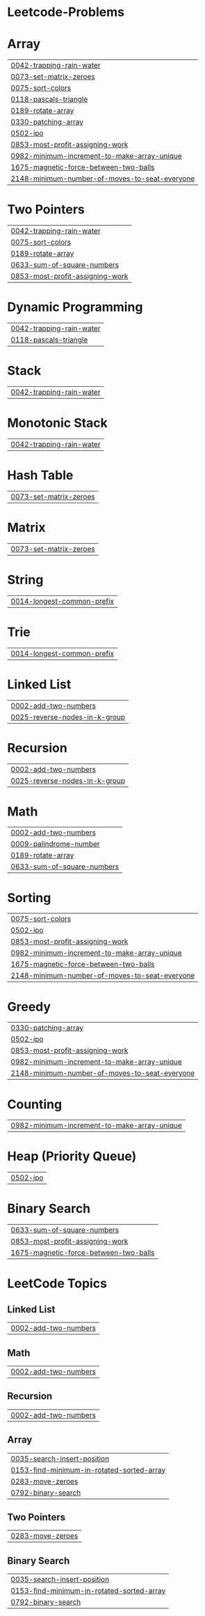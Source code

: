 # Leetcode-Problems


# Array
|  |
| ------- |
| [0042-trapping-rain-water](https://github.com/ArpitaSingh25/Leetcode-Problems/tree/master/0042-trapping-rain-water) |
| [0073-set-matrix-zeroes](https://github.com/ArpitaSingh25/Leetcode-Problems/tree/master/0073-set-matrix-zeroes) |
| [0075-sort-colors](https://github.com/ArpitaSingh25/Leetcode-Problems/tree/master/0075-sort-colors) |
| [0118-pascals-triangle](https://github.com/ArpitaSingh25/Leetcode-Problems/tree/master/0118-pascals-triangle) |
| [0189-rotate-array](https://github.com/ArpitaSingh25/Leetcode-Problems/tree/master/0189-rotate-array) |
| [0330-patching-array](https://github.com/ArpitaSingh25/Leetcode-Problems/tree/master/0330-patching-array) |
| [0502-ipo](https://github.com/ArpitaSingh25/Leetcode-Problems/tree/master/0502-ipo) |
| [0853-most-profit-assigning-work](https://github.com/ArpitaSingh25/Leetcode-Problems/tree/master/0853-most-profit-assigning-work) |
| [0982-minimum-increment-to-make-array-unique](https://github.com/ArpitaSingh25/Leetcode-Problems/tree/master/0982-minimum-increment-to-make-array-unique) |
| [1675-magnetic-force-between-two-balls](https://github.com/ArpitaSingh25/Leetcode-Problems/tree/master/1675-magnetic-force-between-two-balls) |
| [2148-minimum-number-of-moves-to-seat-everyone](https://github.com/ArpitaSingh25/Leetcode-Problems/tree/master/2148-minimum-number-of-moves-to-seat-everyone) |
# Two Pointers
|  |
| ------- |
| [0042-trapping-rain-water](https://github.com/ArpitaSingh25/Leetcode-Problems/tree/master/0042-trapping-rain-water) |
| [0075-sort-colors](https://github.com/ArpitaSingh25/Leetcode-Problems/tree/master/0075-sort-colors) |
| [0189-rotate-array](https://github.com/ArpitaSingh25/Leetcode-Problems/tree/master/0189-rotate-array) |
| [0633-sum-of-square-numbers](https://github.com/ArpitaSingh25/Leetcode-Problems/tree/master/0633-sum-of-square-numbers) |
| [0853-most-profit-assigning-work](https://github.com/ArpitaSingh25/Leetcode-Problems/tree/master/0853-most-profit-assigning-work) |
# Dynamic Programming
|  |
| ------- |
| [0042-trapping-rain-water](https://github.com/ArpitaSingh25/Leetcode-Problems/tree/master/0042-trapping-rain-water) |
| [0118-pascals-triangle](https://github.com/ArpitaSingh25/Leetcode-Problems/tree/master/0118-pascals-triangle) |
# Stack
|  |
| ------- |
| [0042-trapping-rain-water](https://github.com/ArpitaSingh25/Leetcode-Problems/tree/master/0042-trapping-rain-water) |
# Monotonic Stack
|  |
| ------- |
| [0042-trapping-rain-water](https://github.com/ArpitaSingh25/Leetcode-Problems/tree/master/0042-trapping-rain-water) |
# Hash Table
|  |
| ------- |
| [0073-set-matrix-zeroes](https://github.com/ArpitaSingh25/Leetcode-Problems/tree/master/0073-set-matrix-zeroes) |
# Matrix
|  |
| ------- |
| [0073-set-matrix-zeroes](https://github.com/ArpitaSingh25/Leetcode-Problems/tree/master/0073-set-matrix-zeroes) |
# String
|  |
| ------- |
| [0014-longest-common-prefix](https://github.com/ArpitaSingh25/Leetcode-Problems/tree/master/0014-longest-common-prefix) |
# Trie
|  |
| ------- |
| [0014-longest-common-prefix](https://github.com/ArpitaSingh25/Leetcode-Problems/tree/master/0014-longest-common-prefix) |
# Linked List
|  |
| ------- |
| [0002-add-two-numbers](https://github.com/ArpitaSingh25/Leetcode-Problems/tree/master/0002-add-two-numbers) |
| [0025-reverse-nodes-in-k-group](https://github.com/ArpitaSingh25/Leetcode-Problems/tree/master/0025-reverse-nodes-in-k-group) |
# Recursion
|  |
| ------- |
| [0002-add-two-numbers](https://github.com/ArpitaSingh25/Leetcode-Problems/tree/master/0002-add-two-numbers) |
| [0025-reverse-nodes-in-k-group](https://github.com/ArpitaSingh25/Leetcode-Problems/tree/master/0025-reverse-nodes-in-k-group) |
# Math
|  |
| ------- |
| [0002-add-two-numbers](https://github.com/ArpitaSingh25/Leetcode-Problems/tree/master/0002-add-two-numbers) |
| [0009-palindrome-number](https://github.com/ArpitaSingh25/Leetcode-Problems/tree/master/0009-palindrome-number) |
| [0189-rotate-array](https://github.com/ArpitaSingh25/Leetcode-Problems/tree/master/0189-rotate-array) |
| [0633-sum-of-square-numbers](https://github.com/ArpitaSingh25/Leetcode-Problems/tree/master/0633-sum-of-square-numbers) |
# Sorting
|  |
| ------- |
| [0075-sort-colors](https://github.com/ArpitaSingh25/Leetcode-Problems/tree/master/0075-sort-colors) |
| [0502-ipo](https://github.com/ArpitaSingh25/Leetcode-Problems/tree/master/0502-ipo) |
| [0853-most-profit-assigning-work](https://github.com/ArpitaSingh25/Leetcode-Problems/tree/master/0853-most-profit-assigning-work) |
| [0982-minimum-increment-to-make-array-unique](https://github.com/ArpitaSingh25/Leetcode-Problems/tree/master/0982-minimum-increment-to-make-array-unique) |
| [1675-magnetic-force-between-two-balls](https://github.com/ArpitaSingh25/Leetcode-Problems/tree/master/1675-magnetic-force-between-two-balls) |
| [2148-minimum-number-of-moves-to-seat-everyone](https://github.com/ArpitaSingh25/Leetcode-Problems/tree/master/2148-minimum-number-of-moves-to-seat-everyone) |
# Greedy
|  |
| ------- |
| [0330-patching-array](https://github.com/ArpitaSingh25/Leetcode-Problems/tree/master/0330-patching-array) |
| [0502-ipo](https://github.com/ArpitaSingh25/Leetcode-Problems/tree/master/0502-ipo) |
| [0853-most-profit-assigning-work](https://github.com/ArpitaSingh25/Leetcode-Problems/tree/master/0853-most-profit-assigning-work) |
| [0982-minimum-increment-to-make-array-unique](https://github.com/ArpitaSingh25/Leetcode-Problems/tree/master/0982-minimum-increment-to-make-array-unique) |
| [2148-minimum-number-of-moves-to-seat-everyone](https://github.com/ArpitaSingh25/Leetcode-Problems/tree/master/2148-minimum-number-of-moves-to-seat-everyone) |
# Counting
|  |
| ------- |
| [0982-minimum-increment-to-make-array-unique](https://github.com/ArpitaSingh25/Leetcode-Problems/tree/master/0982-minimum-increment-to-make-array-unique) |
# Heap (Priority Queue)
|  |
| ------- |
| [0502-ipo](https://github.com/ArpitaSingh25/Leetcode-Problems/tree/master/0502-ipo) |
# Binary Search
|  |
| ------- |
| [0633-sum-of-square-numbers](https://github.com/ArpitaSingh25/Leetcode-Problems/tree/master/0633-sum-of-square-numbers) |
| [0853-most-profit-assigning-work](https://github.com/ArpitaSingh25/Leetcode-Problems/tree/master/0853-most-profit-assigning-work) |
| [1675-magnetic-force-between-two-balls](https://github.com/ArpitaSingh25/Leetcode-Problems/tree/master/1675-magnetic-force-between-two-balls) |
<!---LeetCode Topics Start-->
# LeetCode Topics
## Linked List
|  |
| ------- |
| [0002-add-two-numbers](https://github.com/ArpitaSingh25/Leetcode-Problems/tree/master/0002-add-two-numbers) |
## Math
|  |
| ------- |
| [0002-add-two-numbers](https://github.com/ArpitaSingh25/Leetcode-Problems/tree/master/0002-add-two-numbers) |
## Recursion
|  |
| ------- |
| [0002-add-two-numbers](https://github.com/ArpitaSingh25/Leetcode-Problems/tree/master/0002-add-two-numbers) |
## Array
|  |
| ------- |
| [0035-search-insert-position](https://github.com/ArpitaSingh25/Leetcode-Problems/tree/master/0035-search-insert-position) |
| [0153-find-minimum-in-rotated-sorted-array](https://github.com/ArpitaSingh25/Leetcode-Problems/tree/master/0153-find-minimum-in-rotated-sorted-array) |
| [0283-move-zeroes](https://github.com/ArpitaSingh25/Leetcode-Problems/tree/master/0283-move-zeroes) |
| [0792-binary-search](https://github.com/ArpitaSingh25/Leetcode-Problems/tree/master/0792-binary-search) |
## Two Pointers
|  |
| ------- |
| [0283-move-zeroes](https://github.com/ArpitaSingh25/Leetcode-Problems/tree/master/0283-move-zeroes) |
## Binary Search
|  |
| ------- |
| [0035-search-insert-position](https://github.com/ArpitaSingh25/Leetcode-Problems/tree/master/0035-search-insert-position) |
| [0153-find-minimum-in-rotated-sorted-array](https://github.com/ArpitaSingh25/Leetcode-Problems/tree/master/0153-find-minimum-in-rotated-sorted-array) |
| [0792-binary-search](https://github.com/ArpitaSingh25/Leetcode-Problems/tree/master/0792-binary-search) |
<!---LeetCode Topics End-->
